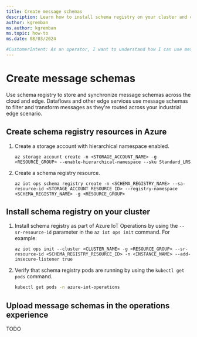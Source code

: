 ```yaml
---
title: Create message schemas
description: Learn how to install schema registry on your cluster and create message schemas to use with dataflows.
author: kgremban
ms.author: kgremban
ms.topic: how-to
ms.date: 08/03/2024

#CustomerIntent: As an operator, I want to understand how I can use message schemas to filter and transform messages.
---
```


# Create message schemas

Use schema registry to store and synchronize message schemas across the cloud and edge. Dataflows and other edge services use message schemas to filter and transform messages as they're routed across your industrial edge scenario.

## Create schema registry resources in Azure

1. Create a storage account with hierarchical namespace enabled.

   ```azurecli-interactive
   az storage account create -n <STORAGE_ACCOUNT_NAME> -g <RESOURCE_GROUP> --enable-hierarchical-namespace --sku Standard_LRS
   ```

1. Create a schema registry resource.

   ```azurecli-interactive
   az iot ops schema registry create -n <SCHEMA_REGISTRY_NAME> --sa-resource-id <STORAGE_ACCOUNT_RESOURCE_ID> --registry-namespace <SCHEMA_REGISTRY_NAME> -g <RESOURCE_GROUP>
   ```

## Install schema registry on your cluster

1. Install schema registry as part of Azure IoT Operations by using the `--sr-resource-id` parameter in the `az iot ops init` command. For example:

   ```azurecli
   az iot ops init --cluster <CLUSTER_NAME> -g <RESOURCE_GROUP> --sr-resource-id <SCHEMA_REGISTRY_RESOURCE_ID> -n <INSTANCE_NAME> --add-insecure-listener true
   ```

1. Verify that schema registry pods are running by using the `kubectl get pods` command.

   ```bash
   kubectl get pods -n azure-iot-operations
   ```

## Upload message schemas in the operations experience

TODO